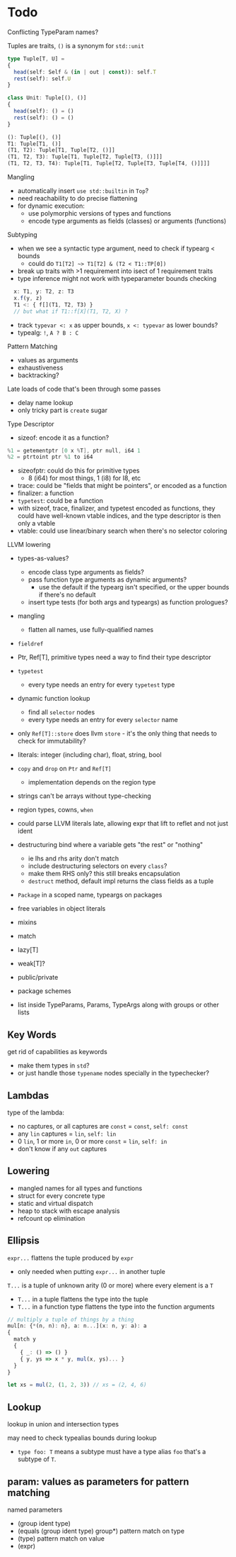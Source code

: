 # Todo

Conflicting TypeParam names?

Tuples are traits, `()` is a synonym for `std::unit`
```ts
type Tuple[T, U] =
{
  head(self: Self & (in | out | const)): self.T
  rest(self): self.U
}

class Unit: Tuple[(), ()]
{
  head(self): () = ()
  rest(self): () = ()
}

(): Tuple[(), ()]
T1: Tuple[T1, ()]
(T1, T2): Tuple[T1, Tuple[T2, ()]]
(T1, T2, T3): Tuple[T1, Tuple[T2, Tuple[T3, ()]]]
(T1, T2, T3, T4): Tuple[T1, Tuple[T2, Tuple[T3, Tuple[T4, ()]]]]
```

Mangling
- automatically insert `use std::builtin` in `Top`?
- need reachability to do precise flattening
- for dynamic execution:
  - use polymorphic versions of types and functions
  - encode type arguments as fields (classes) or arguments (functions)

Subtyping
- when we see a syntactic type argument, need to check if typearg < bounds
  - could do `T1[T2] ~> T1[T2] & (T2 < T1::TP[0])`
- break up traits with >1 requirement into isect of 1 requirement traits
- type inference might not work with typeparameter bounds checking
```ts
  x: T1, y: T2, z: T3
  x.f(y, z)
  T1 <: { f[](T1, T2, T3) }
  // but what if T1::f[X](T1, T2, X) ?
```
- track `typevar <: x` as upper bounds, `x <: typevar` as lower bounds?
- typealg: `!`, `A ? B : C`

Pattern Matching
- values as arguments
- exhaustiveness
- backtracking?

Late loads of code that's been through some passes
- delay name lookup
- only tricky part is `create` sugar

Type Descriptor
- sizeof: encode it as a function?
```c
%1 = getementptr [0 x %T], ptr null, i64 1
%2 = ptrtoint ptr %1 to i64
```
- sizeofptr: could do this for primitive types
  - 8 (i64) for most things, 1 (i8) for I8, etc
- trace: could be "fields that might be pointers", or encoded as a function
- finalizer: a function
- `typetest`: could be a function
- with sizeof, trace, finalizer, and typetest encoded as functions, they could have well-known vtable indices, and the type descriptor is then only a vtable
- vtable: could use linear/binary search when there's no selector coloring

LLVM lowering
- types-as-values?
  - encode class type arguments as fields?
  - pass function type arguments as dynamic arguments?
    - use the default if the typearg isn't specified, or the upper bounds if there's no default
  - insert type tests (for both args and typeargs) as function prologues?
- mangling
  - flatten all names, use fully-qualified names
- `fieldref`
- Ptr, Ref[T], primitive types need a way to find their type descriptor
- `typetest`
  - every type needs an entry for every `typetest` type
- dynamic function lookup
  - find all `selector` nodes
  - every type needs an entry for every `selector` name
- only `Ref[T]::store` does llvm `store` - it's the only thing that needs to check for immutability?
- literals: integer (including char), float, string, bool
- `copy` and `drop` on `Ptr` and `Ref[T]`
  - implementation depends on the region type
- strings can't be arrays without type-checking
- region types, cowns, `when`
- could parse LLVM literals late, allowing expr that lift to reflet and not just ident
- destructuring bind where a variable gets "the rest" or "nothing"
  - ie lhs and rhs arity don't match
  - include destructuring selectors on every `class`?
  - make them RHS only? this still breaks encapsulation
  - `destruct` method, default impl returns the class fields as a tuple

- `Package` in a scoped name, typeargs on packages
- free variables in object literals
- mixins
- match
- lazy[T]
- weak[T]?
- public/private
- package schemes
- list inside TypeParams, Params, TypeArgs along with groups or other lists

## Key Words

get rid of capabilities as keywords
- make them types in `std`?
- or just handle those `typename` nodes specially in the typechecker?

## Lambdas

type of the lambda:
- no captures, or all captures are `const` = `const`, `self: const`
- any `lin` captures = `lin`, `self: lin`
- 0 `lin`, 1 or more `in`, 0 or more `const` = `lin`, `self: in`
- don't know if any `out` captures

## Lowering

- mangled names for all types and functions
- struct for every concrete type
- static and virtual dispatch
- heap to stack with escape analysis
- refcount op elimination

## Ellipsis

`expr...` flattens the tuple produced by `expr`
- only needed when putting `expr...` in another tuple

`T...` is a tuple of unknown arity (0 or more) where every element is a `T`
- `T...` in a tuple flattens the type into the tuple
- `T...` in a function type flattens the type into the function arguments

```ts
// multiply a tuple of things by a thing
mul[n: {*(n, n): n}, a: n...](x: n, y: a): a
{
  match y
  {
    { _: () => () }
    { y, ys => x * y, mul(x, ys)... }
  }
}

let xs = mul(2, (1, 2, 3)) // xs = (2, 4, 6)
```

## Lookup

lookup in union and intersection types

may need to check typealias bounds during lookup
- `type foo: T` means a subtype must have a type alias `foo` that's a subtype of `T`.

## param: values as parameters for pattern matching

named parameters
- (group ident type)
- (equals (group ident type) group*)
pattern match on type
- (type)
pattern match on value
- (expr)
